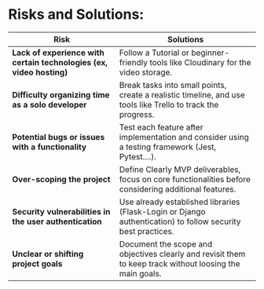 # Risks and Solutions:

| **Risk**                                                                 | **Solutions**                                                                                                |
|--------------------------------------------------------------------------|--------------------------------------------------------------------------------------------------------------|
| **Lack of experience with certain technologies (ex, video hosting)**     | Follow a Tutorial or beginner-friendly tools like Cloudinary for the video storage.                          |
| **Difficulty organizing time as a solo developer**                       | Break tasks into small points, create a realistic timeline, and use tools like Trello to track the progress. |
| **Potential bugs or issues with a functionality**                        | Test each feature after implementation and consider using a testing framework (Jest, Pytest....).            |
| **Over-scoping the project**                                             | Define Clearly MVP deliverables, focus on core functionalities before considering additional features.       |
| **Security vulnerabilities in the user authentication**                  | Use already established libraries (Flask-Login or Django authentication) to follow security best practices.  |
| **Unclear or shifting project goals**                                    | Document the scope and objectives clearly and revisit them to keep track without loosing the main goals.     |
